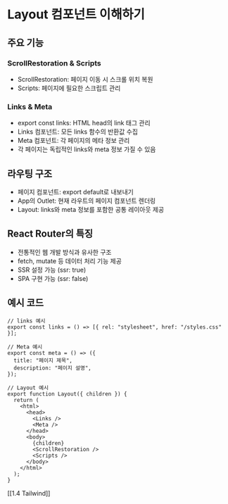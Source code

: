 # Layout 컴포넌트 이해하기

## 주요 기능

### ScrollRestoration & Scripts

- ScrollRestoration: 페이지 이동 시 스크롤 위치 복원
- Scripts: 페이지에 필요한 스크립트 관리

### Links & Meta

- export const links: HTML head의 link 태그 관리
- Links 컴포넌트: 모든 links 함수의 반환값 수집
- Meta 컴포넌트: 각 페이지의 메타 정보 관리
- 각 페이지는 독립적인 links와 meta 정보 가질 수 있음

## 라우팅 구조

- 페이지 컴포넌트: export default로 내보내기
- App의 Outlet: 현재 라우트의 페이지 컴포넌트 렌더링
- Layout: links와 meta 정보를 포함한 공통 레이아웃 제공

## React Router의 특징

- 전통적인 웹 개발 방식과 유사한 구조
- fetch, mutate 등 데이터 처리 기능 제공
- SSR 설정 가능 (ssr: true)
- SPA 구현 가능 (ssr: false)

## 예시 코드

```tsx
// links 예시
export const links = () => [{ rel: "stylesheet", href: "/styles.css" }];

// Meta 예시
export const meta = () => ({
  title: "페이지 제목",
  description: "페이지 설명",
});

// Layout 예시
export function Layout({ children }) {
  return (
    <html>
      <head>
        <Links />
        <Meta />
      </head>
      <body>
        {children}
        <ScrollRestoration />
        <Scripts />
      </body>
    </html>
  );
}
```
[[1.4 Tailwind]]
